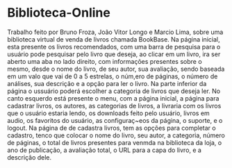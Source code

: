 # Biblioteca-Online
Trabalho feito por Bruno Froza, João Vitor Longo e Marcio Lima,  sobre uma biblioteca virtual de venda de livros chamada BookBase.
Na página inicial, esta presente os livros recomendados, com uma barra de pesquisa para o usuário pode pesquisar pelo livro que deseja, ao clicar em um livro, ira ser aberto uma aba no lado direito, com informações presentes sobre o mesmo, desde o nome do livro, de seu autor, sua avaliação, sendo baseada em um valo que vai de 0 a 5 estrelas, o núm,ero de páginas, o número de análises, sua descrição e a opção para ler o livro.
Na parte inferior da página o ussuário poderá escolher a categoria de livros que deseja ler.
No canto esquerdo está presente o menu, com a página inicial, a página para cadastrar livros, os autores, as categorias de livros, a livraria com os livros que o usuário estaria lendo, os downloads feito pelo usuário, livros em audio, os favoritos do usuário, as configuraç~eos da página, o suporte, e o logout.
Na página de de cadastra livros, tem as opções para completar o cadastro, tenco que colocar o nome do livro, seu autor, a categoria, número de páginas, o total de livros presentes para venmda na biblioteca da loja, o ano de publicação, a avaliação total, o URL para a capa do livro, e a descrição dele.
